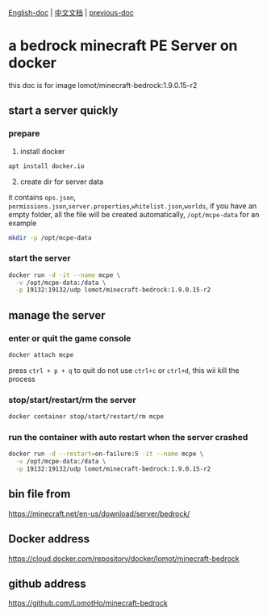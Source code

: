 [English-doc]:https://github.com/LomotHo/minecraft-bedrock
[中文文档]:https://github.com/LomotHo/minecraft-bedrock/blob/master/readme_zh.md
[previous-doc]:https://github.com/LomotHo/minecraft-bedrock/blob/master/doc/en/

[English-doc] | [中文文档] | [previous-doc] 

# a bedrock minecraft PE Server on docker
this doc is for image lomot/minecraft-bedrock:1.9.0.15-r2

## start a server quickly
### prepare
 1. install docker

```bash
apt install docker.io
```

 2. create dir for server data

it contains ```ops.json```,``` permissions.json```,```server.properties```,```whitelist.json```,```worlds```, if you have an empty folder, all the file will be created automatically, ```/opt/mcpe-data``` for an example

```bash
mkdir -p /opt/mcpe-data
```

### start the server
```bash
docker run -d -it --name mcpe \
  -v /opt/mcpe-data:/data \
  -p 19132:19132/udp lomot/minecraft-bedrock:1.9.0.15-r2
```

## manage the server
### enter or quit the game console
```bash
docker attach mcpe
```
press ```ctrl + p + q``` to quit
do not use ```ctrl+c``` or ```ctrl+d```, this wii kill the process

### stop/start/restart/rm the server 
```bash
docker container stop/start/restart/rm mcpe
```

### run the container with auto restart when the server crashed
```bash
docker run -d --restart=on-failure:5 -it --name mcpe \
  -v /opt/mcpe-data:/data \
  -p 19132:19132/udp lomot/minecraft-bedrock:1.9.0.15-r2
```

## bin file from 
https://minecraft.net/en-us/download/server/bedrock/

## Docker address
https://cloud.docker.com/repository/docker/lomot/minecraft-bedrock

## github address
https://github.com/LomotHo/minecraft-bedrock
